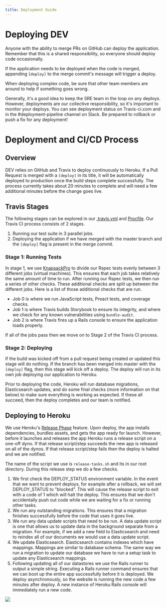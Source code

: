 ```yaml
---
title: Deployment Guide
---
```


# Deploying DEV

Anyone with the ability to merge PRs on GitHub can deploy the application.
Remember that this is a shared responsibility, so everyone should deploy code
occasionally.

If the application needs to be deployed when the code is merged, appending
`[deploy]` to the merge commit's message will trigger a deploy.

When deploying complex code, be sure that other team members are around to help
if something goes wrong.

Generally, it's a good idea to keep the SRE team in the loop on any deploys.
However, deployments are our collective responsibility, so it's important to
monitor your deploys. You can see deployment status on Travis-ci.com and in the
#deployment-pipeline channel on Slack. Be prepared to rollback or push a fix for
any deployment!

# Deployment and CI/CD Process

## Overview

DEV relies on GitHub and Travis to deploy continuously to Heroku. If a Pull
Request is merged with a `[deploy]` in its title, it will be automatically
deployed to production once the build steps complete successfully. The process
currently takes about 20 minutes to complete and will need a few additional
minutes before the change goes live.

## Travis Stages

The following stages can be explored in our
[.travis.yml](https://github.com/forem/forem/blob/master/.travis.yml) and
[Procfile](https://github.com/forem/forem/blob/master/Procfile). Our Travis CI
process consists of 2 stages.

1. Running our test suite in 3 parallel jobs.
2. Deploying the application if we have merged with the master branch and the
   `[deploy]` flag is present in the merge commit.

### Stage 1: Running Tests

In stage 1, we use [KnapsackPro](https://knapsackpro.com/) to divide our Rspec
tests evenly between 3 different jobs (virtual machines). This ensures that each
job takes relatively the same amount of time to run. After running our Rspec
tests, we then run a series of other checks. These additional checks are split
up between the different jobs. Here is a list of those additional checks that
are run.

- Job 0 is where we run JavaScript tests, Preact tests, and coverage checks.
- Job 1 is where Travis builds Storybook to ensure its integrity, and where we
  check for any known vulnerabilities using `bundle-audit`.
- Job 2 is where Travis fires up a Rails console to ensure the application loads
  properly.

If all of the jobs pass then we move on to Stage 2 of the Travis CI process.

### Stage 2: Deploying

If the build was kicked off from a pull request being created or updated this
stage will do nothing. If the branch has been merged into master with the
`[deploy]` flag, then this stage will kick off a deploy. The deploy will run in
its own job deploying our application to Heroku.

Prior to deploying the code, Heroku will run database migrations, Elasticsearch
updates, and do some final checks (more information on that below) to make sure
everything is working as expected. If these all succeed, then the deploy
completes and our team is notified.

## Deploying to Heroku

We use Heroku's
[Release Phase](https://devcenter.heroku.com/articles/release-phase) feature.
Upon deploy, the app installs dependencies, bundles assets, and gets the app
ready for launch. However, before it launches and releases the app Heroku runs a
release script on a one-off dyno. If that release script/step succeeds the new
app is released on all of the dynos. If that release script/step fails then the
deploy is halted and we are notified.

The name of the script we use is `release-tasks.sh` and its in our root
directory. During this release step we do a few checks.

1. We first check the DEPLOY_STATUS environment variable. In the event that we
   want to prevent deploys, for example after a rollback, we will set
   DEPLOY_STATUS to "blocked". This will cause the release script to exit with a
   code of 1 which will halt the deploy. This ensures that we don't accidentally
   push out code while we are waiting for a fix or running other tasks.
2. We run any outstanding migrations. This ensures that a migration finishes
   successfully before the code that uses it goes live.
3. We run any data update scripts that need to be run. A data update script is
   one that allows us to update data in the background separate from a
   migration. For example, if we add a new field to Elasticsearch and need to
   reindex all of our documents we would use a data update script.
4. We update Elasticsearch. Elasticsearch contains indexes which have mappings.
   Mappings are similar to database schema. The same way we run a migration to
   update our database we have to run a setup task to update any Elasticsearch
   mappings.
5. Following updating all of our datastores we use the Rails runner to output a
   simple string. Executing a Rails runner command ensures that we can boot up
   the entire app successfully before it is deployed. We deploy asynchronously,
   so the website is running the new code a few minutes after deploy. A new
   instance of Heroku Rails console will immediately run a new code.

![](https://devcenter0.assets.heroku.com/article-images/1494371187-release-phase-diagram-3.png)
